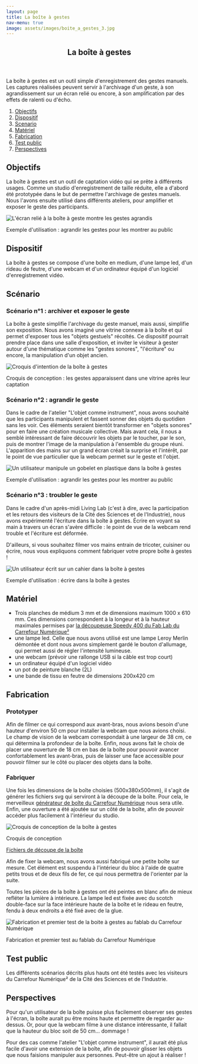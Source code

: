 ```yaml
---
layout: page
title: La boîte à gestes
nav-menu: true
image: assets/images/boite_a_gestes_3.jpg
---
```


<!-- Main -->
<div id="main" class="alt">

<!-- One -->
<section id="one">
	<div class="inner">
		<header class="major">
			<h1>La boîte à gestes</h1>
		</header>
		<p>La boîte à gestes est un outil simple d'enregistrement des gestes manuels. Les captures réalisées peuvent servir à l'archivage d'un geste, à son agrandissement sur un écran relié ou encore, à son amplification par des effets de ralenti ou d'écho.</p>
		<ol>
			<li><a href="#objectifs">Objectifs</a></li>
			<li><a href="#dispositif">Dispositif</a></li>
			<li><a href="#scenario">Scenario</a></li>
			<li><a href="#materiel">Matériel</a></li>
			<li><a href="#fabrication">Fabrication</a></li>
			<li><a href="#test">Test public</a></li>
			<li><a href="#perspectives">Perspectives</a></li>
		</ol>

<!-- Content -->
<h2 id="objectifs">Objectifs</h2>
<p>La boîte à gestes est un outil de captation vidéo qui se prête à différents usages. Comme un studio d'enregistrement de taille réduite, elle a d'abord été prototypée dans le but de permettre l'archivage de gestes manuels. Nous l'avons ensuite utilisé dans différents ateliers, pour amplifier et exposer le geste des participants.</p>
<span class="image fit"><img src="assets/images/boite_a_gestes.gif" alt="L'écran relié à la boîte à geste montre les gestes agrandis" /></span>
<p class="caption">Exemple d'utilisation : agrandir les gestes pour les montrer au public</p>

<h2 id="dispositif">Dispositif</h2>
<p>La boîte à gestes se compose d'une boîte en medium, d'une lampe led, d'un rideau de feutre, d'une webcam et d'un ordinateur équipé d'un logiciel d'enregistrement vidéo.</p>

<h2 id="scenario">Scénario</h2>
<h3>Scénario n°1 : archiver et exposer le geste</h3>
<p>La boîte à geste simplifie l'archivage du geste manuel, mais aussi, simplifie son exposition. Nous avons imaginé une vitrine connexe à la boîte et qui permet d'exposer tous les "objets gestuels" récoltés. Ce dispositif pourrait prendre place dans une salle d'exposition, et inviter le visiteur à gester autour d'une thématique comme les "gestes sonores", "l'écriture" ou encore, la manipulation d'un objet ancien.</p>
<span class="image fit"><img src="assets/images/boite_a_gestes_1.jpg" alt="Croquis d'intention de la boîte à gestes" /></span>
<p class="caption">Croquis de conception : les gestes apparaissent dans une vitrine après leur captation</p>
<h3>Scénario n°2 : agrandir le geste</h3>
<p>Dans le cadre de l'atelier "L'objet comme instrument", nous avons souhaité que les participants manipulent et fassent sonner des objets du quotidien sans les voir. Ces éléments seraient bientôt transformer en "objets sonores" pour en faire une création musicale collective. Mais avant cela, il nous a semblé intéressant de faire découvrir les objets par le toucher, par le son, puis de montrer l'image de la manipulation à l'ensemble du groupe réuni. L'apparition des mains sur un grand écran créait la surprise et l'intérêt, par le point de vue particulier que la webcam permet sur le geste et l'objet.</p>
<span class="image fit"><img src="assets/images/boite_a_gestes_1.jpg" alt="Un utilisateur manipule un gobelet en plastique dans la boîte à gestes" /></span>
<p class="caption">Exemple d'utilisation : agrandir les gestes pour les montrer au public</p>
<h3>Scénario n°3 : troubler le geste</h3>
<p>Dans le cadre d'un après-midi Living Lab (c'est à dire, avec la participation et les retours des visiteurs de la Cité des Sciences et de l'Industrie), nous avons expérimenté l'écriture dans la boîte à gestes. Écrire en voyant sa main à travers un écran s'avère difficile : le point de vue de la webcam rend trouble et l'écriture est déformée.</p>
<p>D'ailleurs, si vous souhaitez filmer vos mains entrain de tricoter, cuisiner ou écrire, nous vous expliquons comment fabriquer votre propre boîte à gestes !</p>
<span class="image fit"><img src="assets/images/boite_a_gestes_3.jpg" alt="Un utilisateur écrit sur un cahier dans la boîte à gestes" /></span>
<p class="caption">Exemple d'utilisation : écrire dans la boîte à gestes</p>

<h2 id="materiel">Matériel</h2>
<ul>
	<li>Trois planches de médium 3 mm et de dimensions maximum 1000 x 610 mm. Ces dimensions correspondent à la longeur et à la hauteur maximales permises par <a href="http://carrefour-numerique.cite-sciences.fr/fablab/wiki/doku.php?id=machines:decoupe_laser:reglages:speedy400">la découpeuse Speedy 400 du Fab Lab du Carrefour Numérique²</a></li>
	<li>une lampe led. Celle que nous avons utilisé est une lampe Leroy Merlin démontée et dont nous avons simplement gardé le bouton d'allumage, qui permet aussi de régler l'intensité lumineuse.</li>
	<li>une webcam (prévoir une rallonge USB si la câble est trop court) </li>
	<li>un ordinateur équipé d'un logiciel vidéo</li>
	<li>un pot de peinture blanche (2L)</li>
	<li>une bande de tissu en feutre de dimensions 200x420 cm</li>
</ul>

<h2 id="fabrication">Fabrication</h2>
<h3>Prototyper</h3>
<p>Afin de filmer ce qui correspond aux avant-bras, nous avions besoin d'une hauteur d'environ 50 cm pour installer la webcam que nous avions choisi. Le champ de vision de la webcam correspondait à une largeur de 38 cm, ce qui détermina la profondeur de la boîte. Enfin, nous avons fait le choix de placer une ouverture de 18 cm en bas de la boîte pour pouvoir avancer confortablement les avant-bras, puis de laisser une face accessible pour pouvoir filmer sur le côté ou placer des objets dans la boîte.</p>
<h3>Fabriquer</h3>
<p>Une fois les dimensions de la boîte choisies (500x380x500mm), il s'agit de générer les fichiers svg qui serviront à la découpe de la boîte. Pour cela, le merveilleux <a href="http://carrefour-numerique.cite-sciences.fr/fablab/wiki/doku.php?id=projets:generateur_de_boites">générateur de boîte du Carrefour Numérique</a> nous sera utile. Enfin, une ouverture a été ajoutée sur un côté de la boîte, afin de pouvoir accéder plus facilement à l'intérieur du studio.</p>
<span class="image fit"><img src="assets/images/boite_a_gestes_2.jpg" alt="Croquis de conception de la boîte à gestes" /></span>
<p class="caption">Croquis de conception</p>
<a href="http://valentinsocha.fr/museocamp/assets/plans/plan_boite.svg" class="button icon fa-download">Fichiers de découpe de la boîte</a>
<p>Afin de fixer la webcam, nous avons aussi fabriqué une petite boîte sur mesure. Cet élément est suspendu à l'intérieur du bloc à l'aide de quatre petits trous et de deux fils de fer, ce qui nous permettra de l'orienter par la suite.</p>
<p>Toutes les pièces de la boîte à gestes ont été peintes en blanc afin de mieux refléter la lumière à intérieure. La lampe led est fixée avec du scotch double-face sur la face intérieure haute de la boîte et le rideau en feutre, fendu à deux endroits a été fixé avec de la glue.</p>
<span class="image fit"><img src="assets/images/boite_a_gestes_4.jpg" alt="Fabrication et premier test de la boite à gestes au fablab du Carrefour Numérique" /></span>
<p class="caption">Fabrication et premier test au fablab du Carrefour Numérique</p>

<h2 id="test">Test public</h2>
<p>Les différents scénarios décrits plus hauts ont été testés avec les visiteurs du Carrefour Numérique² de la Cité des Sciences et de l'Industrie.</p>

<h2 id="perspectives">Perspectives</h2>
<p>Pour qu'un utilisateur de la boîte puisse plus facilement observer ses gestes à l'écran, la boîte aurait pu être moins haute et permettre de regarder au-dessus. Or, pour que la webcam filme à une distance intéressante, il fallait que la hauteur du bloc soit de 50 cm... dommage !</p>
<p>Pour des cas comme l'atelier "L'objet comme instrument", il aurait été plus facile d'avoir une extension de la boîte, afin de pouvoir glisser les objets que nous faisions manipuler aux personnes. Peut-être un ajout à réaliser !</p>